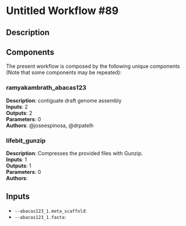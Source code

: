 # Untitled Workflow #89

## Description



## Components

The present workflow is composed by the following unique components (Note that some components may be repeated):

### ramyakambrath_abacas123

**Description**: contiguate draft genome assembly\
**Inputs**: 2\
**Outputs**: 2\
**Parameters**: 0\
**Authors**: @joseespinosa, @drpatelh

### lifebit_gunzip

**Description**: Compresses the provided files with Gunzip.\
**Inputs**: 1\
**Outputs**: 1\
**Parameters**: 0\
**Authors**: 

## Inputs

- `--abacas123_1.meta_scaffold`: 
- `--abacas123_1.fasta`: 
